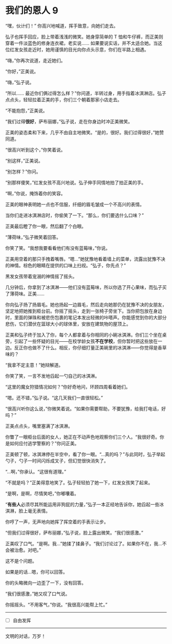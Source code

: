 # 我们的恩人 9

“嘿，伙计们！” 你高兴地喊道，挥手致意，向她们走去。

弘子也挥手回应，脸上带着浅浅的微笑。她身穿简单的 T 恤和牛仔裤，而正美则穿着一件淡蓝色的修身连衣裙，老实说…… 如果要说实话，并不太适合她。当这位红发女孩走近时，她用谨慎的目光向你点头示意，你们在半路上相遇。

“嗨，”你再次说道，走近她们。

“你好，”正美说。

“嗨，”弘子说。

“所以…… 最近你们俩过得怎么样？”你问道，半转过身，用手指着冰淇淋店。弘子点点头，轻轻拉着正美的手，你们三个朝着那家小店走去。

“不能抱怨，”正美说。

“我们过得**很好**，萨布丽娜，”弘子说，走在你身边时冲正美微笑。

正美的姿态柔和下来，几乎不由自主地微笑。“是的，很好。我们过得很好，”她赞同道。

“很高兴听到这个，”你笑着说。

“别这样，”正美说。

“别怎样？”你问。

“别那样傻笑，”红发女孩不高兴地说。弘子伸手同情地拍了拍正美的手。

“啊，”你说，掩饰着你的笑容。

正美的眼神表明她一点也不信服，纤细的眉毛皱成一个不高兴的表情。

当你们走进冰淇淋店时，你偷笑了一下。“那么，你们要选什么口味？”

正美最后瞪了你一眼，然后翻了个白眼。

“薄荷味，”弘子微笑着回答。

你笑了笑。“我想我要看看他们有没有蓝莓味，”你说。

正美用空着的那只手拽着嘴唇。“嗯…”她犹豫地看着墙上的菜单，流露出犹豫不决的神情。棕色的眼睛在提供的口味上扫视。“弘子，你先点？”

黑发女孩带着宠溺的神情摇了摇头。

几分钟后，你拿到了冰淇淋——他们没有蓝莓味，所以你选了开心果味，而弘子买了薄荷味。正美……

你向弘子扬了扬眉毛。她也扬起一边眉毛，然后走向她那仍在犹豫不决的女朋友，坚定地把她推到柜台前。你摇了摇头，走到一张椅子旁坐下。当你把包放在身边时，里面的弹珠和被悲伤包裹的笔记本发出轻微的咔嗒声。你能感觉到你的大部分悲伤，它们潜伏在篮球大小的球体里，安放在建筑物的屋顶上。

正美和弘子终于加入了你，每个人都拿着与你相同的小碗冰淇淋。你们三个坐在桌旁，引起了一些怀疑的目光——在校学龄女孩**不在学校**，但你暂时把这些放在一边。反正你也做不了什么。相反，你仔细打量正美碗里的冰淇淋——你觉得是香草味的？

“我拿不定主意！”她辩解道。

你笑了笑，一言不发地舀起一勺自己的冰淇淋。

“这里的魔女狩猎情况如何？”你好奇地问，环顾四周看着她们。

“嗯。还不错，”弘子说。“这几天我们一直很轻松。”

“很高兴听你这么说，”你微笑着说。“如果你需要帮助，不要犹豫，给我打电话，好吗？”

正美点点头，嘴里塞满了冰淇淋。

你瞥了一眼柜台后面的女人，她正在不动声色地观察你们三个人。“我很好奇。你是如何应付逃学警察的？”你问正美。

正美顿了顿，冰淇淋停在半空中，看了你一眼。“...真的吗？”与此同时，弘子举起勺子，勺子一时间闪烁成叉子，但幻觉很快消失了。

“...啊，”你承认。“这很有道理。”

“不就是吗？”正美得意地笑了。弘子轻轻拍了她一下，红发女孩笑了起来。 

“是啊，是啊，尽情笑吧，”你嘟囔着。

“**有些人**必须尽其所能运用非狗屁的力量，”弘子一本正经地告诉你，她舀起一些冰淇淋，脸上毫无表情。

你哼了一声，无声地向她挥了挥空着的手表示让步。

“但我们过得很好，萨布丽娜，”弘子说，脸上露出微笑。“我们很感激。”

正美叹了口气。“是啊。我...”她揉了揉鼻子。“我们讨论过了。如果你不在，我...不会被治愈。对吧。”

这不是个问题。

如果是的话...嗯，你可以回答。

你的头略微向一边歪了一下，没有回答。

“我们很感激，”她又叹了口气说。

你摇摇头。“不用客气，”你说。“我很高兴能帮上忙。”

---

- [ ] 自由发挥

---

文明的对话，万岁！
